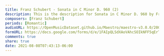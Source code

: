```yaml
---
title: Franz Schubert - Sonata in C Minor D. 960 (2)
description: This is the description for Sonata in C Minor D. 960 by Franz Schubert
composers: [Franz Schubert]
periods: [Romantic]
audioURL: https://OpenMusicDataset.github.io/Maestro/maestro-v3.0.0/2009/MIDI-Unprocessed_12_R2_2009_01_ORIG_MID--AUDIO_12_R2_2009_12_R2_2009_03_WAV.midi
formURL: https://docs.google.com/forms/d/e/1FAIpQLSdXAoVAhcSOIkNFF5qErTOQiTdMclzeK9VDa2MUXt5fiJP2uA/viewform
comments: true
share: true
date: 2021-08-08T07:43:13-06:00
---
```

